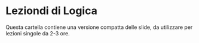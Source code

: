 # Leziondi di Logica

Questa cartella contiene una versione compatta delle slide, da utilizzare per lezioni singole da 2-3 ore.

